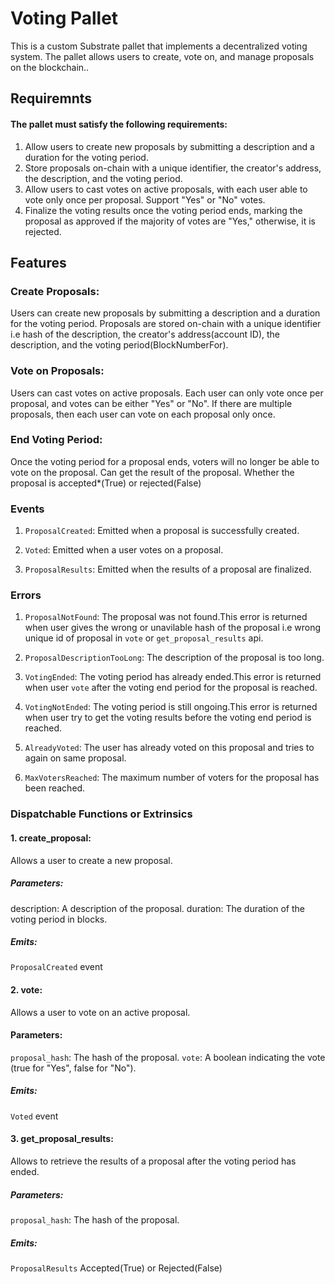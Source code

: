 # Voting Pallet

This is a custom Substrate pallet that implements a decentralized voting system. The pallet allows users to create, vote on, and manage proposals on the blockchain..

## Requiremnts
#### The pallet must satisfy the following requirements:
1. Allow users to create new proposals by submitting a description and a duration for the voting period.
2. Store proposals on-chain with a unique identifier, the creator's address, the description, and the voting period.
3. Allow users to cast votes on active proposals, with each user able to vote only once per proposal.
Support "Yes" or "No" votes.
4. Finalize the voting results once the voting period ends, marking the proposal as approved if the majority of votes are "Yes," otherwise, it is rejected.

## Features

### Create Proposals: 
Users can create new proposals by submitting a description and a duration for the voting period. Proposals are stored on-chain with a unique identifier i.e hash of the description, the creator's address(account ID), the description, and the voting period(BlockNumberFor).

### Vote on Proposals: 
Users can cast votes on active proposals. Each user can only vote once per proposal, and votes can be either "Yes" or "No".
If there are multiple proposals, then each user can vote on each proposal only once.

### End Voting Period: 
Once the voting period for a proposal ends, voters will no longer be able to vote on the proposal.
Can get the result of the proposal. Whether the proposal is accepted*(True) or rejected(False)

### Events
1. `ProposalCreated`: Emitted when a proposal is successfully created.

2. `Voted`: Emitted when a user votes on a proposal.

3. `ProposalResults`: Emitted when the results of a proposal are finalized.

### Errors
1. `ProposalNotFound`: The proposal was not found.This error is returned when user gives the wrong or unavilable hash of the proposal i.e wrong unique id of proposal in `vote` or `get_proposal_results` api.

2. `ProposalDescriptionTooLong`: The description of the proposal is too long.

3. `VotingEnded`: The voting period has already ended.This error is returned when user `vote` after the voting end period for the proposal is reached.

4. `VotingNotEnded`: The voting period is still ongoing.This error is returned when user try to get the voting results before the voting end period is reached.

5. `AlreadyVoted`: The user has already voted on this proposal and tries to again on same proposal.

6. `MaxVotersReached`: The maximum number of voters for the proposal has been reached.


### Dispatchable Functions or Extrinsics
#### 1. create_proposal: 
Allows a user to create a new proposal.
##### Parameters:
description: A description of the proposal.
duration: The duration of the voting period in blocks.
##### Emits: 
`ProposalCreated` event

#### 2. vote: 
Allows a user to vote on an active proposal.
#### Parameters:
`proposal_hash`: The hash of the proposal.
`vote`: A boolean indicating the vote (true for "Yes", false for "No").
##### Emits: 
`Voted` event 

#### 3. get_proposal_results: 
Allows to retrieve the results of a proposal after the voting period has ended.
##### Parameters:
`proposal_hash`: The hash of the proposal.
##### Emits: 
`ProposalResults` Accepted(True) or Rejected(False)

